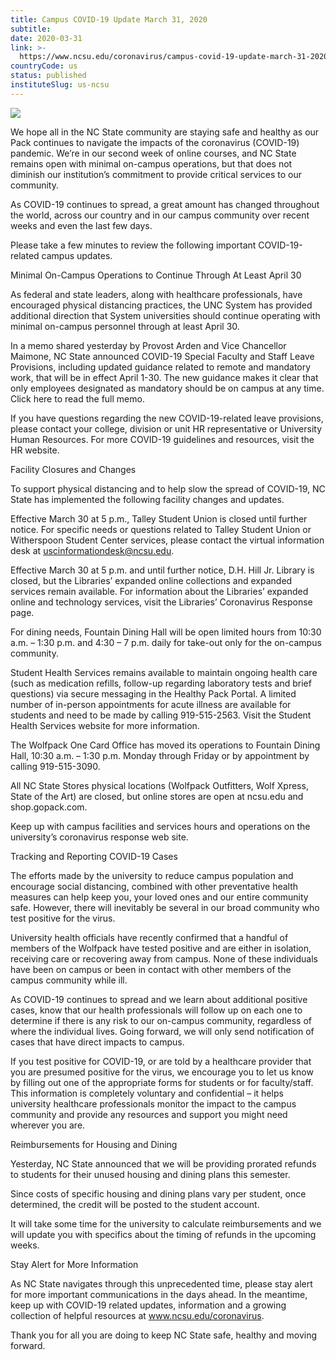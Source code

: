 ```yaml
---
title: Campus COVID-19 Update March 31, 2020
subtitle: 
date: 2020-03-31
link: >-
  https://www.ncsu.edu/coronavirus/campus-covid-19-update-march-31-2020/
countryCode: us
status: published
instituteSlug: us-ncsu
---
```

![](https://www.ncsu.edu/favicon.ico)

We hope all in the NC State community are staying safe and healthy as our Pack continues to navigate the impacts of the coronavirus (COVID-19) pandemic. We’re in our second week of online courses, and NC State remains open with minimal on-campus operations, but that does not diminish our institution’s commitment to provide critical services to our community.

As COVID-19 continues to spread, a great amount has changed throughout the world, across our country and in our campus community over recent weeks and even the last few days.

Please take a few minutes to review the following important COVID-19-related campus updates.

Minimal On-Campus Operations to Continue Through At Least April 30

As federal and state leaders, along with healthcare professionals, have encouraged physical distancing practices, the UNC System has provided additional direction that System universities should continue operating with minimal on-campus personnel through at least April 30.

In a memo shared yesterday by Provost Arden and Vice Chancellor Maimone, NC State announced COVID-19 Special Faculty and Staff Leave Provisions, including updated guidance related to remote and mandatory work, that will be in effect April 1-30. The new guidance makes it clear that only employees designated as mandatory should be on campus at any time. Click here to read the full memo.

If you have questions regarding the new COVID-19-related leave provisions, please contact your college, division or unit HR representative or University Human Resources. For more COVID-19 guidelines and resources, visit the HR website.

Facility Closures and Changes

To support physical distancing and to help slow the spread of COVID-19, NC State has implemented the following facility changes and updates.

Effective March 30 at 5 p.m., Talley Student Union is closed until further notice. For specific needs or questions related to Talley Student Union or Witherspoon Student Center services, please contact the virtual information desk at uscinformationdesk@ncsu.edu.

Effective March 30 at 5 p.m. and until further notice, D.H. Hill Jr. Library is closed, but the Libraries’ expanded online collections and expanded services remain available. For information about the Libraries’ expanded online and technology services, visit the Libraries’ Coronavirus Response page.

For dining needs, Fountain Dining Hall will be open limited hours from 10:30 a.m. – 1:30 p.m. and 4:30 – 7 p.m. daily for take-out only for the on-campus community.

Student Health Services remains available to maintain ongoing health care (such as medication refills, follow-up regarding laboratory tests and brief questions) via secure messaging in the Healthy Pack Portal. A limited number of in-person appointments for acute illness are available for students and need to be made by calling 919-515-2563. Visit the Student Health Services website for more information.

The Wolfpack One Card Office has moved its operations to Fountain Dining Hall, 10:30 a.m. – 1:30 p.m. Monday through Friday or by appointment by calling 919-515-3090.

All NC State Stores physical locations (Wolfpack Outfitters, Wolf Xpress, State of the Art) are closed, but online stores are open at ncsu.edu and shop.gopack.com.

Keep up with campus facilities and services hours and operations on the university’s coronavirus response web site.

Tracking and Reporting COVID-19 Cases

The efforts made by the university to reduce campus population and encourage social distancing, combined with other preventative health measures can help keep you, your loved ones and our entire community safe. However, there will inevitably be several in our broad community who test positive for the virus.

University health officials have recently confirmed that a handful of members of the Wolfpack have tested positive and are either in isolation, receiving care or recovering away from campus. None of these individuals have been on campus or been in contact with other members of the campus community while ill.

As COVID-19 continues to spread and we learn about additional positive cases, know that our health professionals will follow up on each one to determine if there is any risk to our on-campus community, regardless of where the individual lives. Going forward, we will only send notification of cases that have direct impacts to campus.

If you test positive for COVID-19, or are told by a healthcare provider that you are presumed positive for the virus, we encourage you to let us know by filling out one of the appropriate forms for students or for faculty/staff. This information is completely voluntary and confidential – it helps university healthcare professionals monitor the impact to the campus community and provide any resources and support you might need wherever you are.

Reimbursements for Housing and Dining

Yesterday, NC State announced that we will be providing prorated refunds to students for their unused housing and dining plans this semester.

Since costs of specific housing and dining plans vary per student, once determined, the credit will be posted to the student account.

It will take some time for the university to calculate reimbursements and we will update you with specifics about the timing of refunds in the upcoming weeks.

Stay Alert for More Information

As NC State navigates through this unprecedented time, please stay alert for more important communications in the days ahead. In the meantime, keep up with COVID-19 related updates, information and a growing collection of helpful resources at www.ncsu.edu/coronavirus.

Thank you for all you are doing to keep NC State safe, healthy and moving forward.